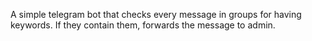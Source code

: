 A simple telegram bot that checks every message in groups for having keywords. If they contain them, forwards the message to admin.
